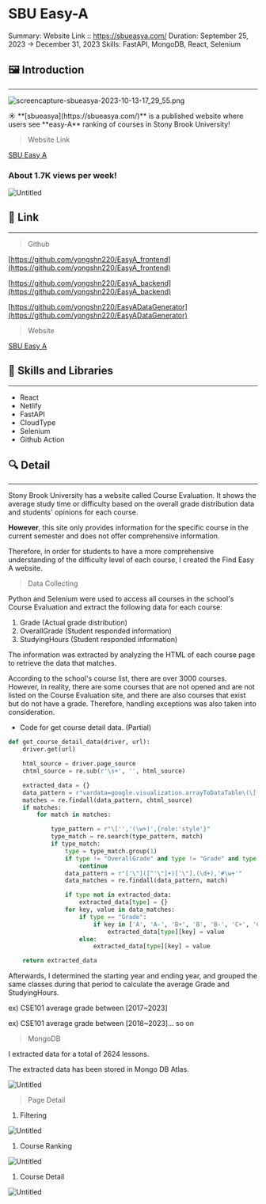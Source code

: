 # SBU Easy-A

Summary: Website Link ::     https://sbueasya.com/
Duration: September 25, 2023 → December 31, 2023
Skills: FastAPI, MongoDB, React, Selenium

## 🖼️ Introduction

---

![screencapture-sbueasya-2023-10-13-17_29_55.png](SBU%20Easy-A%204e65da20c79c4236b5032fa6b5e6eba9/screencapture-sbueasya-2023-10-13-17_29_55.png)

<aside>
☀️ **[sbueasya](https://sbueasya.com/)** is a published website where users see **easy-A** ranking of courses in Stony Brook University!

</aside>

> Website Link
> 

[SBU Easy A](https://sbueasya.com/)

### About 1.7K views per week!

![Untitled](SBU%20Easy-A%204e65da20c79c4236b5032fa6b5e6eba9/Untitled.png)

## 🔗 Link

---

> Github
> 

[https://github.com/yongshn220/EasyA_frontend](https://github.com/yongshn220/EasyA_frontend)

[https://github.com/yongshn220/EasyA_backend](https://github.com/yongshn220/EasyA_backend)

[https://github.com/yongshn220/EasyADataGenerator](https://github.com/yongshn220/EasyADataGenerator)

> Website
> 

[SBU Easy A](https://sbueasya.com/)

## 🔧 Skills and Libraries

---

- React
- Netlify
- FastAPI
- CloudType
- Selenium
- Github Action

## 🔍 Detail

---

Stony Brook University has a website called Course Evaluation. It shows the average study time or difficulty based on the overall grade distribution data and students' opinions for each course.

**However**, this site only provides information for the specific course in the current semester and does not offer comprehensive information.

Therefore, in order for students to have a more comprehensive understanding of the difficulty level of each course, I created the Find Easy A website.

> Data Collecting
> 

Python and Selenium were used to access all courses in the school's Course Evaluation and extract the following data for each course:

1. Grade (Actual grade distribution)
2. OverallGrade (Student responded information)
3. StudyingHours (Student responded information)

The information was extracted by analyzing the HTML of each course page to retrieve the data that matches.

According to the school's course list, there are over 3000 courses. However, in reality, there are some courses that are not opened and are not listed on the Course Evaluation site, and there are also courses that exist but do not have a grade. Therefore, handling exceptions was also taken into consideration.

- Code for get course detail data. (Partial)

```python
def get_course_detail_data(driver, url):
    driver.get(url)

    html_source = driver.page_source
    chtml_source = re.sub(r'\s+', '', html_source)

    extracted_data = {}
    data_pattern = r"vardata=google.visualization.arrayToDataTable\(\[([\s\S]*?)\]\);"
    matches = re.findall(data_pattern, chtml_source)
    if matches:
        for match in matches:

            type_pattern = r"\['','(\w+)',{role:'style'}"
            type_match = re.search(type_pattern, match)
            if type_match:
                type = type_match.group(1)
                if type != "OverallGrade" and type != "Grade" and type != "StudyingHours":
                    continue
                data_pattern = r"['\"]([^'\"]+)['\"],(\d+),'#\w+'"
                data_matches = re.findall(data_pattern, match)

                if type not in extracted_data:
                    extracted_data[type] = {}
                for key, value in data_matches:
                    if type == "Grade":
                        if key in ['A', 'A-', 'B+', 'B', 'B-', 'C+', 'C', 'C-', 'D+', 'D', 'F', 'I', 'W']:
                            extracted_data[type][key] = value
                    else:
                        extracted_data[type][key] = value

    return extracted_data
```

Afterwards, I determined the starting year and ending year, and grouped the same classes during that period to calculate the average Grade and StudyingHours.

ex) CSE101 average grade between [2017~2023]

ex) CSE101 average grade between [2018~2023]… so on

> MongoDB
> 

I extracted data for a total of 2624 lessons.

The extracted data has been stored in Mongo DB Atlas.

![Untitled](SBU%20Easy-A%204e65da20c79c4236b5032fa6b5e6eba9/Untitled%201.png)

> Page Detail
> 

1. Filtering

![Untitled](SBU%20Easy-A%204e65da20c79c4236b5032fa6b5e6eba9/Untitled%202.png)

1. Course Ranking

![Untitled](SBU%20Easy-A%204e65da20c79c4236b5032fa6b5e6eba9/Untitled%203.png)

1. Course Detail

![Untitled](SBU%20Easy-A%204e65da20c79c4236b5032fa6b5e6eba9/Untitled%204.png)
